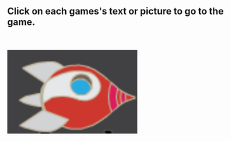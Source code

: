 ## Click on each games's text or picture to go to the game.
<br>
<br>
<a href="./rocket">
  <img src="rocket_game.png" width="300"/>
</a>
